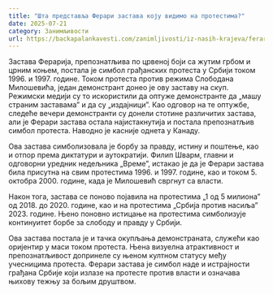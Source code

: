 ```yaml
---
title: "Шта представља Ферари застава коју видимо на протестима?"
date: 2025-07-21
category: Занимљивости
url: https://backapalankavesti.com/zanimljivosti/iz-nasih-krajeva/ferari-zastava-koju-vidimo-na-protestima/
---
```


Застава Ферарија, препознатљива по црвеној боји са жутим грбом и црним коњем, постала је симбол грађанских протеста у Србији током 1996. и 1997. године. Током протеста против режима Слободана Милошевића, један демонстрант донео је ову заставу на скуп. Режимски медији су то искористили да оптуже демонстранте да „машу страним заставама” и да су „издајници”. Као одговор на те оптужбе, следеће вечери демонстранти су донели стотине различитих застава, али је Ферари застава остала најистакнутија и постала препознатљив симбол протеста. Наводно је касније однета у Канаду.

Ова застава симболизовала је борбу за правду, истину и поштење, као и отпор према диктатури и аутократији. Филип Шварм, главни и одговорни уредник недељника „Време”, истакао је да је Ферари застава била присутна на свим протестима 1996. и 1997. године, као и током 5. октобра 2000. године, када је Милошевић свргнут са власти.

Након тога, застава се поново појавила на протестима „1 од 5 милиона” од 2018. до 2020. године, као и на протестима „Србија против насиља” 2023. године. Њено поновно истицање на протестима симболизује континуитет борбе за слободу и правду у Србији.

Ова застава постала је и тачка окупљања демонстраната, служећи као оријентир у маси током протеста. Њена визуелна атрактивност и препознатљивост допринеле су њеном култном статусу међу учесницима протеста. Ферари застава je симбол наде и истрајности грађана Србије који излазе на протесте против власти и означава њихову тежњу за бољим друштвом.
